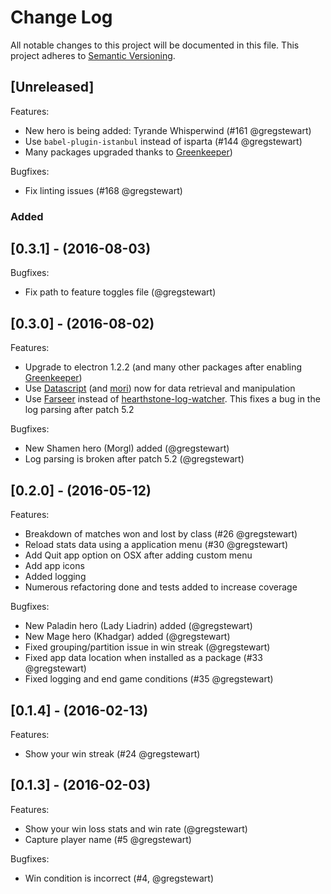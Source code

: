 # Change Log
All notable changes to this project will be documented in this file.
This project adheres to [Semantic Versioning](http://semver.org/).

## [Unreleased]

Features:

  - New hero is being added: Tyrande Whisperwind (#161 @gregstewart)
  - Use `babel-plugin-istanbul` instead of isparta (#144 @gregstewart)
  - Many packages upgraded thanks to [Greenkeeper](https://greenkeeper.io/))

Bugfixes:

 - Fix linting issues (#168 @gregstewart)

### Added

## [0.3.1] - (2016-08-03)

Bugfixes:

  - Fix path to feature toggles file (@gregstewart)


## [0.3.0] - (2016-08-02)

Features:

  - Upgrade to electron 1.2.2 (and many other packages after enabling [Greenkeeper](https://greenkeeper.io/))
  - Use [Datascript](https://github.com/tonsky/datascript) (and [mori](http://swannodette.github.io/mori/)) now for data retrieval and manipulation
  - Use [Farseer](https://www.npmjs.com/package/farseer) instead of [hearthstone-log-watcher](https://github.com/chevex-archived/hearthstone-log-watcher). This fixes a bug in the log parsing after patch 5.2

Bugfixes:

  - New Shamen hero (Morgl) added (@gregstewart)
  - Log parsing is broken after patch 5.2 (@gregstewart)

## [0.2.0] - (2016-05-12)

Features:

  - Breakdown of matches won and lost by class (#26 @gregstewart)
  - Reload stats data using a application menu (#30 @gregstewart)
  - Add Quit app option on OSX after adding custom menu
  - Add app icons
  - Added logging
  - Numerous refactoring done and tests added to increase coverage

Bugfixes:

  - New Paladin hero (Lady Liadrin) added (@gregstewart)
  - New Mage hero (Khadgar) added (@gregstewart)
  - Fixed grouping/partition issue in win streak (@gregstewart)
  - Fixed app data location when installed as a package (#33 @gregstewart)
  - Fixed logging and end game conditions (#35 @gregstewart)

## [0.1.4] - (2016-02-13)

Features:

  - Show your win streak (#24 @gregstewart)

## [0.1.3] - (2016-02-03)

Features:

  - Show your win loss stats and win rate (@gregstewart)
  - Capture player name (#5 @gregstewart)

Bugfixes:

  - Win condition is incorrect (#4, @gregstewart)
